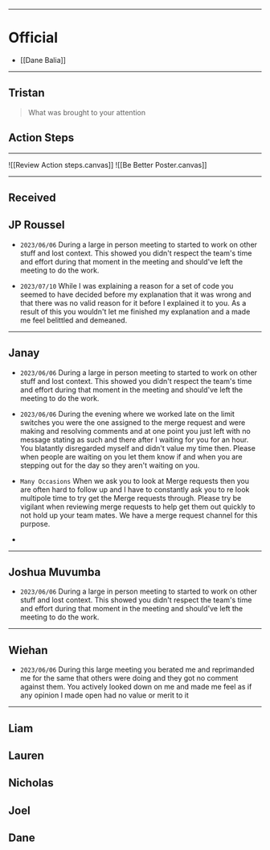 ___
# **Official**

- [[Dane Balia]]



___
## Tristan
> What was brought to your attention

## Action Steps
___
![[Review Action steps.canvas]]
![[Be Better Poster.canvas]]
___



## Received


## JP Roussel
- ` 2023/06/06 ` 
  During a large in person meeting to started to work on other stuff and lost context. This showed you didn't respect the team's time and effort during that moment in the meeting and should've left the meeting to do the work.

- ` 2023/07/10 `
  While I was explaining a reason for a set of code you seemed to have decided before my explanation that it was wrong and that there was no valid reason for it before I explained it to you. As a result of this you wouldn't let me finished my explanation and a made me feel belittled and demeaned. 

___
## Janay

- ` 2023/06/06 ` 
  During a large in person meeting to started to work on other stuff and lost context. This showed you didn't respect the team's time and effort during that moment in the meeting and should've left the meeting to do the work.

- ` 2023/06/06 `
  During the evening where we worked late on the limit switches you were the one assigned to the merge request and were making and resolving comments and at one point you just left with no message stating as such and there after I waiting for you for an hour. You blatantly disregarded myself and didn't value my time then. Please when people are waiting on you let them know if and when you are stepping out for the day so they aren't waiting on you.

- ` Many Occasions `
  When we ask you to look at Merge requests then you are often hard to follow up and I have to constantly ask you to re look multipole time to try get the Merge requests through. Please try be vigilant when reviewing merge requests to help get them out quickly to not hold up your team mates. We have a merge request channel for this purpose. 

- 

___
## Joshua Muvumba

- ` 2023/06/06 `
  During a large in person meeting to started to work on other stuff and lost context. This showed you didn't respect the team's time and effort during that moment in the meeting and should've left the meeting to do the work.
  
___
## Wiehan

- ` 2023/06/06 `
  During this large meeting you berated me and reprimanded me for the same that others were doing and they got no comment against them. You actively looked down on me and made me feel as if any opinion I made open had no value or merit to it

___

## Liam

## Lauren


## Nicholas


## Joel


## Dane
